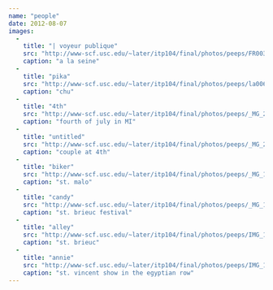 ```yaml
---
name: "people"
date: 2012-08-07
images:
  -
    title: "| voyeur publique"
    src: "http://www-scf.usc.edu/~later/itp104/final/photos/peeps/FR0035008.JPG"
    caption: "a la seine"
  -
    title: "pika"
    src: "http://www-scf.usc.edu/~later/itp104/final/photos/peeps/la0068015.JPG"
    caption: "chu"
  -
    title: "4th"
    src: "http://www-scf.usc.edu/~later/itp104/final/photos/peeps/_MG_2746e005.JPG"
    caption: "fourth of july in MI"
  -
    title: "untitled"
    src: "http://www-scf.usc.edu/~later/itp104/final/photos/peeps/_MG_2663004.JPG"
    caption: "couple at 4th"
  -
    title: "biker"
    src: "http://www-scf.usc.edu/~later/itp104/final/photos/peeps/_MG_1529002.JPG"
    caption: "st. malo"
  -
    title: "candy"
    src: "http://www-scf.usc.edu/~later/itp104/final/photos/peeps/_MG_1398001.JPG"
    caption: "st. brieuc festival"
  -
    title: "alley"
    src: "http://www-scf.usc.edu/~later/itp104/final/photos/peeps/IMG_1093012.JPG"
    caption: "st. brieuc"
  -
    title: "annie"
    src: "http://www-scf.usc.edu/~later/itp104/final/photos/peeps/IMG_1039.JPG"
    caption: "st. vincent show in the egyptian row"
---
```

